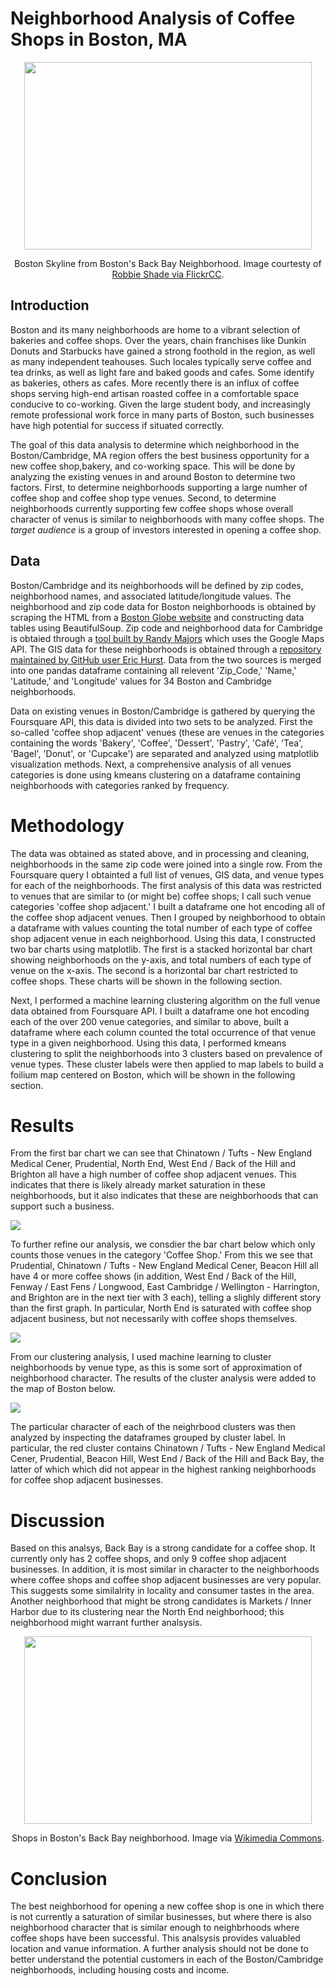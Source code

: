 # Neighborhood Analysis of Coffee Shops in Boston, MA

<p align="center">
  <img width="460" height="300" src="https://raw.githubusercontent.com/annahaensch/NeighborhoodViewer/master/Skyline.jpg">
</p>

<p align="center">
Boston Skyline from Boston's Back Bay Neighborhood.  Image courtesty of <a href = https://www.flickr.com/photos/rjshade/10163674693>Robbie Shade via FlickrCC</a>. 
<p>  




## Introduction

Boston and its many neighborhoods are home to a vibrant selection of bakeries and coffee shops.  Over the years, chain franchises like Dunkin Donuts and Starbucks have gained a strong foothold in the region, as well as many independent teahouses.  Such locales typically serve coffee and tea drinks, as well as light fare and baked goods and cafes.  Some identify as bakeries, others as cafes.  More recently there is an influx of coffee shops serving high-end artisan roasted coffee in a comfortable space conducive to co-working.  Given the large student body, and increasingly remote professional work force in many parts of Boston, such businesses have high potential for success if situated correctly.  

The goal of this data analysis to determine which neighborhood in the Boston/Cambridge, MA region offers the best business opportunity for a new coffee shop,bakery, and co-working space. This will be done by analyzing the existing venues in and around Boston to determine two factors.  First, to determine neighborhoods supporting a large numher of coffee shop and coffee shop type venues.  Second, to determine neighborhoods currently supporting few coffee shops whose overall character of venus is similar to neighborhoods with many coffee shops.  The *target audience* is a group of investors interested in opening a coffee shop.

## Data

Boston/Cambridge and its neighborhoods will be defined by zip codes, neighborhood names, and associated latitude/longitude values.  The neighborhood and zip code data for Boston neighborhoods is obtained by scraping the HTML from a [Boston Globe website](http://archive.boston.com/news/local/articles/2007/04/15/sixfigurezipcodes_city/) and constructing data tables using BeautifulSoup.  Zip code and neighborhood data for Cambridge is obtaied through a [tool built by Randy Majors](https://www.randymajors.com/p/zipcodegmap.html) which uses the Google Maps API. The GIS data for these neighborhoods is obtained through a [repository maintained by GitHub user Eric Hurst](https://gist.githubusercontent.com/erichurst/7882666/raw/5bdc46db47d9515269ab12ed6fb2850377fd869e/US%2520Zip%2520Codes%2520from%25202013%2520Government%2520Data).  Data from the two sources is merged into one pandas dataframe containing all relevent 'Zip_Code,' 'Name,' 'Latitude,' and 'Longitude' values for 34 Boston and Cambridge neighborhoods. 

Data on existing venues in Boston/Cambridge is gathered by querying the Foursquare API, this data is divided into two sets to be analyzed.  First the so-called 'coffee shop adjacent' venues (these are venues in the categories containing the words 'Bakery', 'Coffee', 'Dessert', 'Pastry', 'Café', 'Tea', 'Bagel', 'Donut', or 'Cupcake') are separated and analyzed using matplotlib visualization methods.    Next, a comprehensive analysis of all venues categories is done using kmeans clustering on a dataframe containing neighborhoods with categories ranked by frequency. 

# Methodology

The data was obtained as stated above, and in processing and cleaning, neighborhoods in the same zip code were joined into a single row. From the Foursquare query I obtainted a full list of venues, GIS data, and venue types for each of the neighborhoods.  The first analysis of this data was restricted to venues that are similar to (or might be) coffee shops; I call such venue categories 'coffee shop adjacent.' I built a dataframe one hot encoding all of the coffee shop adjacent venues.  Then I grouped by neighborhood to obtain a dataframe with values counting the total number of each type of coffee shop adjacent venue in each neighborhood. Using this data, I constructed two bar charts using matplotlib.  The first is a stacked horizontal bar chart showing neighborhoods on the y-axis, and total numbers of each type of venue on the x-axis.  The second is a horizontal bar chart restricted to coffee shops. These charts will be shown in the following section. 

Next, I performed a machine learning clustering algorithm on the full venue data obtained from Foursquare API.  I built a dataframe one hot encoding each of the over 200 venue categories, and similar to above, built a dataframe where each column counted the total occurrence of that venue type in a given neighborhood.  Using this data, I performed kmeans clustering to split the neighborhoods into 3 clusters based on prevalence of venue types.  These cluster labels were then applied to map labels to build a foilium map centered on Boston, which will be shown in the following section.  

# Results 

From the first bar chart we can see that Chinatown / Tufts - New England Medical Cener, Prudential, North End, West End / Back of the Hill and Brighton all have a high number of coffee shop adjacent venues.  This indicates that there is likely already market saturation in these neighborhoods, but it also indicates that these are neighborhoods that can support such a business. 

![](https://raw.githubusercontent.com/annahaensch/NeighborhoodViewer/master/barh1.png)

To further refine our analysis, we consdier the bar chart below which only counts those venues in the category 'Coffee Shop.'  From this we see that Prudential, Chinatown / Tufts - New England Medical Cener, Beacon Hill all have 4 or more coffee shows (in addition, West End / Back of the Hill, Fenway / East Fens / Longwood, East Cambridge / Wellington - Harrington, and Brighton are in the next tier with 3 each), telling a slighly different story than the first graph.  In particular, North End is saturated with coffee shop adjacent business, but not necessarily with coffee shops themselves. 

![](https://raw.githubusercontent.com/annahaensch/NeighborhoodViewer/master/barh2.png)

From our clustering analysis, I used machine learning to cluster neighborhoods by venue type, as this is some sort of approximation of neighborhood character.  The results of the cluster analysis were added to the map of Boston below. 

![](https://raw.githubusercontent.com/annahaensch/NeighborhoodViewer/master/map.png)

The particular character of each of the neighrbood clusters was then analyzed by inspecting the dataframes grouped by cluster label.  In particular, the red cluster contains Chinatown / Tufts - New England Medical Cener, Prudential, Beacon Hill, West End / Back of the Hill and Back Bay, the latter of which which did not appear in the highest ranking neighborhoods for coffee shop adjacent businesses. 

# Discussion

Based on this analsys, Back Bay is a strong candidate for a coffee shop.  It currently only has 2 coffee shops, and only 9 coffee shop adjacent businesses.  In addition, it is most similar in character to the neighborhoods where coffee shops and coffee shop adjacent businesses are very popular.  This suggests some similalrity in locality and consumer tastes in the area.  Another neighborhood that might be strong candidates is Markets / Inner Harbor due to its clustering near the North End neighborhood; this neighborhood might warrant further analsysis. 

<p align="center">
  <img width="460" height="300" src="https://raw.githubusercontent.com/annahaensch/NeighborhoodViewer/master/BackBay.jpg">
</p>

<p align="center">
Shops in Boston's Back Bay neighborhood.  Image via <a href = https://commons.wikimedia.org/wiki/File:15-37_Newbury_Street_near_the_Public_Garden,_Boston,_Massachusetts.jpg>Wikimedia Commons</a>. 
<p>  


# Conclusion

The best neighborhood for opening a new coffee shop is one in which there is not currently a saturation of similar businesses, but where there is also neighborhood character that is similar enough to neighbrhoods where coffee shops have been successful.  This analsysis provides valuabled location and vanue information.  A further analysis should not be done to better understand the potential customers in each of the Boston/Cambridge neighborhoods, including housing costs and income. 

